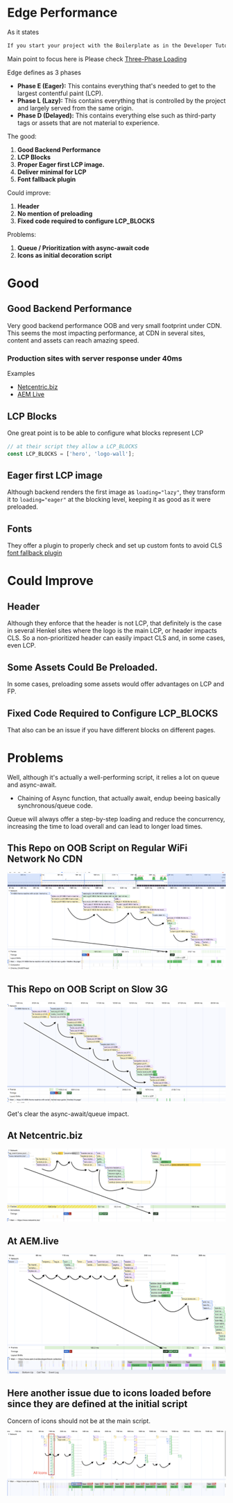 # Edge Performance

As it states

```markdown
If you start your project with the Boilerplate as in the Developer Tutorial, you will get a very stable Lighthouse score that is 100. On every component of the lighthouse score there is some buffer for the project code to use and still be within the boundaries of a perfect 100 score.
```

Main point to focus here is
Please check
[Three-Phase Loading](https://www.aem.live/developer/keeping-it-100#three-phase-loading-e-l-d)

Edge defines as 3 phases

- **Phase E (Eager):** This contains everything that's needed to get to the largest contentful paint (LCP).
- **Phase L (Lazy):** This contains everything that is controlled by the project and largely served from the same origin.
- **Phase D (Delayed):** This contains everything else such as third-party tags or assets that are not material to experience.

The good:

1. **Good Backend Performance**
2. **LCP Blocks**
3. **Proper Eager first LCP image.**
4. **Deliver minimal for LCP**
5. **Font fallback plugin**

Could improve:

1. **Header**
2. **No mention of preloading**
3. **Fixed code required to configure LCP_BLOCKS**

Problems:

1. **Queue / Prioritization with async-await code**
2. **Icons as initial decoration script**

# Good

## Good Backend Performance

Very good backend performance OOB and very small footprint under CDN.
This seems the most impacting performance, at CDN in several sites, content and assets can reach amazing speed.

### Production sites with server response under 40ms

Examples

- [Netcentric.biz](https://www.netcentric.biz/)
- [AEM Live](https://www.aem.live/home)

## LCP Blocks

One great point is to be able to configure what blocks represent LCP

```javascript
// at their script they allow a LCP_BLOCKS
const LCP_BLOCKS = ['hero', 'logo-wall'];
```

## Eager first LCP image

Although backend renders the first image as `loading="lazy"`, they transform it to `loading="eager"` at the blocking level, keeping it as good as it were preloaded.

## Fonts

They offer a plugin to properly check and set up custom fonts to avoid CLS [font fallback plugin](https://www.aem.live/developer/font-fallback)

# Could Improve

## Header

Although they enforce that the header is not LCP, that definitely is the case in several Henkel sites where the logo is the main LCP, or header impacts CLS. So a non-prioritized header can easily impact CLS and, in some cases, even LCP.

## Some Assets Could Be Preloaded.

In some cases, preloading some assets would offer advantages on LCP and FP.

## Fixed Code Required to Configure LCP_BLOCKS

That also can be an issue if you have different blocks on different pages.

# Problems

Well, although it's actually a well-performing script, it relies a lot on queue and async-await.

- Chaining of Async function, that actually await, endup beeing basically synchronous/queue code.

Queue will always offer a step-by-step loading and reduce the concurrency, increasing the time to load overall and can lead to longer load times.

## This Repo on OOB Script on Regular WiFi Network No CDN

![OOB script on regular WiFi network no CDN](../assets/franklin-regular-network.png)

## This Repo on OOB Script on Slow 3G

![OOB script on slow 3G](../assets/franklin-slow3g-network.png)

Get's clear the async-await/queue impact.

## At Netcentric.biz

![Netcentric.biz](../assets/netcentricbiz.png)

## At AEM.live

![AEM.live](../assets/aemlive1.png)

## Here another issue due to icons loaded before since they are defined at the initial script

Concern of icons should not be at the main script.

![AEM.live](../assets/aemlive2.png)